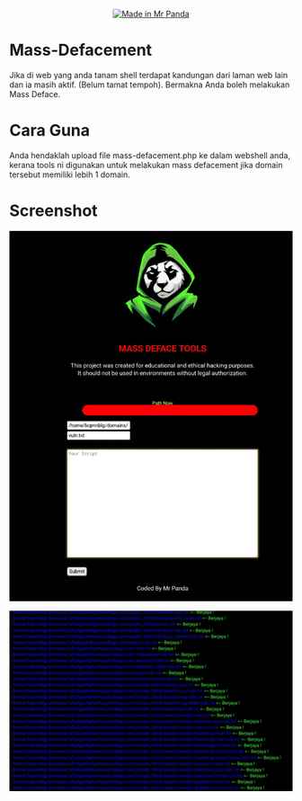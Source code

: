 <p align="center"><a href="https://github.com/mrp4nda1337/"><img title="Made in Mr Panda" src="https://img.shields.io/badge/MADE%20IN-MRPANDA-SCRIPT?colorA=%23ff8100&colorB=%23017e40&colorC=%23ff0000&style=for-the-badge"></a>

# Mass-Defacement
Jika di web yang anda tanam shell terdapat kandungan dari laman web lain dan  ia masih aktif.  (Belum tamat tempoh).  Bermakna Anda boleh melakukan Mass Deface.

# Cara Guna
Anda hendaklah upload file mass-defacement.php ke dalam webshell anda, 
kerana tools ni digunakan untuk melakukan mass defacement jika domain tersebut memiliki lebih 1 domain.

# Screenshot
![banner](https://github.com/MrP4nda1337/mass-defacement/blob/main/banner.jpg)

![ss](https://github.com/MrP4nda1337/mass-defacement/blob/main/status.jpg
)
